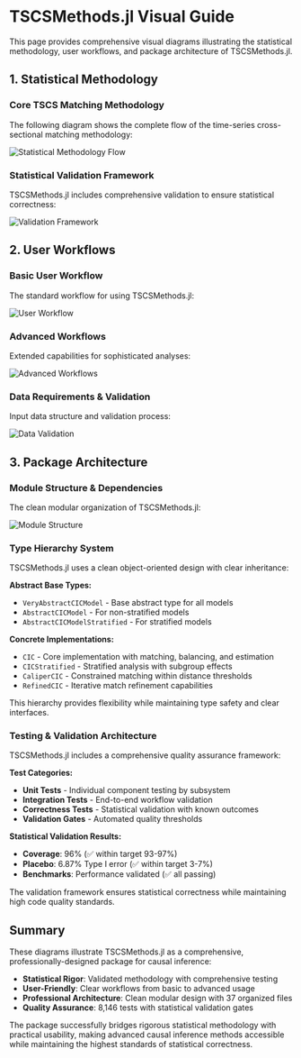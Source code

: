 # TSCSMethods.jl Visual Guide

This page provides comprehensive visual diagrams illustrating the statistical methodology, user workflows, and package architecture of TSCSMethods.jl.

## 1. Statistical Methodology

### Core TSCS Matching Methodology

The following diagram shows the complete flow of the time-series cross-sectional matching methodology:

![Statistical Methodology Flow](assets/images/methodology_flow.svg)

### Statistical Validation Framework

TSCSMethods.jl includes comprehensive validation to ensure statistical correctness:

![Validation Framework](assets/images/validation_framework.svg)

## 2. User Workflows

### Basic User Workflow

The standard workflow for using TSCSMethods.jl:

![User Workflow](assets/images/user_workflow.svg)

### Advanced Workflows

Extended capabilities for sophisticated analyses:

![Advanced Workflows](assets/images/advanced_workflow.svg)

### Data Requirements & Validation

Input data structure and validation process:

![Data Validation](assets/images/data_validation.svg)

## 3. Package Architecture

### Module Structure & Dependencies

The clean modular organization of TSCSMethods.jl:

![Module Structure](assets/images/module_structure.svg)

### Type Hierarchy System

TSCSMethods.jl uses a clean object-oriented design with clear inheritance:

**Abstract Base Types:**
- `VeryAbstractCICModel` - Base abstract type for all models
- `AbstractCICModel` - For non-stratified models  
- `AbstractCICModelStratified` - For stratified models

**Concrete Implementations:**
- `CIC` - Core implementation with matching, balancing, and estimation
- `CICStratified` - Stratified analysis with subgroup effects
- `CaliperCIC` - Constrained matching within distance thresholds
- `RefinedCIC` - Iterative match refinement capabilities

This hierarchy provides flexibility while maintaining type safety and clear interfaces.

### Testing & Validation Architecture

TSCSMethods.jl includes a comprehensive quality assurance framework:

**Test Categories:**
- **Unit Tests** - Individual component testing by subsystem
- **Integration Tests** - End-to-end workflow validation  
- **Correctness Tests** - Statistical validation with known outcomes
- **Validation Gates** - Automated quality thresholds

**Statistical Validation Results:**
- **Coverage**: 96% (✅ within target 93-97%)
- **Placebo**: 6.87% Type I error (✅ within target 3-7%) 
- **Benchmarks**: Performance validated (✅ all passing)

The validation framework ensures statistical correctness while maintaining high code quality standards.

## Summary

These diagrams illustrate TSCSMethods.jl as a comprehensive, professionally-designed package for causal inference:

- **Statistical Rigor**: Validated methodology with comprehensive testing
- **User-Friendly**: Clear workflows from basic to advanced usage  
- **Professional Architecture**: Clean modular design with 37 organized files
- **Quality Assurance**: 8,146 tests with statistical validation gates

The package successfully bridges rigorous statistical methodology with practical usability, making advanced causal inference methods accessible while maintaining the highest standards of statistical correctness.